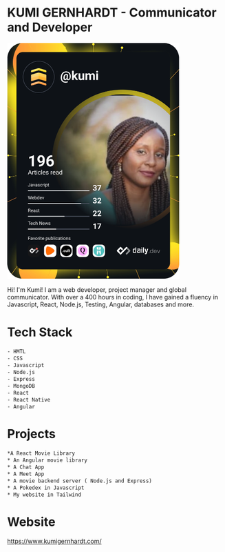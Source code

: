 # KUMI GERNHARDT - Communicator and Developer

<a href="https://app.daily.dev/koomie"><img src="https://github.com/KumiGhardt/kumigernhardt/blob/main/devcard.svg" width="400" alt="Kumi Gernhardt's Dev Card"/></a>

Hi! I'm Kumi! I am a web developer, project manager and global communicator. With over a 400 hours in coding, I have gained a fluency in Javascript, React, Node.js, Testing, Angular, databases and more.
# Tech Stack

```
- HMTL
- CSS
- Javascript
- Node.js
- Express
- MongoDB
- React
- React Native
- Angular
```

# Projects

```
*A React Movie Library
* An Angular movie library
* A Chat App
* A Meet App
* A movie backend server ( Node.js and Express)
* A Pokedex in Javascript
* My website in Tailwind

```


# Website
https://www.kumigernhardt.com/
